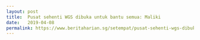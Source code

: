 ```yaml
---
layout: post
title:  Pusat sehenti WGS dibuka untuk bantu semua: Maliki
date:   2019-04-08
permalink: https://www.beritaharian.sg/setempat/pusat-sehenti-wgs-dibuka-untuk-bantu-semua-maliki
---
```

